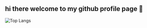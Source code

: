 ## hi there welcome to my github profile page 👋
![Top Langs](https://github-readme-stats.vercel.app/api/top-langs/?username=a-reiner&hide_progress=true)

<!--
**a-reiner/a-reiner** is a ✨ _special_ ✨ repository because its `README.md` (this file) appears on your GitHub profile.

Here are some ideas to get you started:

- 🔭 I’m currently working on danderite
- 🌱 I’m currently learning ...
- 👯 I’m looking to collaborate on ...
- 🤔 I’m looking for help with ...
- 💬 Ask me about ...
- 📫 How to reach me: ...
- 😄 Pronouns: ...
- ⚡ Fun fact: ...
-->
